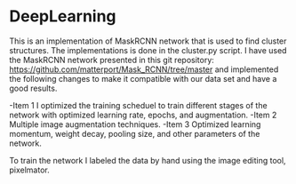 # DeepLearning
This is an implementation of MaskRCNN network that is used to find cluster structures. The implementations is done in the cluster.py script.
I have used the MaskRCNN network presented in this git repository: https://github.com/matterport/Mask_RCNN/tree/master and implemented the following changes to make it compatible with our data set and have a good results.

-Item 1 I optimized the training scheduel to train different stages of the network with optimized learning rate, epochs, and augmentation.
-Item 2 Multiple image augmentation techniques.
-Item 3 Optimized learning momentum, weight decay, pooling size, and other parameters of the network.

To train the network I labeled the data by hand using the image editing tool, pixelmator.

